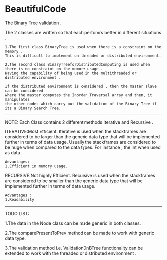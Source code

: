 # BeautifulCode
The Binary Tree validation .

The 2 classes are written so that each perfomrs better in different situations .

	1.The first class BinaryTree is used when there is a constraint on the memory .
	This is difficult to implement on threaded or distributed environment.

	2.The second class BinaryTreeforDistributedComputing is used when 
	there is no constraint on the memory usage .
	Having the capability of being used in the multithreaded or distributed environment .
	
	If the distributed environment is considered , then the master slave can be considered 
	where the master computes the Inorder Traversal array and then, it manipulates 
	the other nodes which carry out the validation of the Binary Tree if its a Binary Search Tree.


*****************************************************************
NOTE:
Each Class contains 2 different methods Iterative and Recursive .

ITERATIVE:Most Efficient.
	Iterative is used when the stackframes are considered to be larger than 
the generic data type that will be implemented further in terms of data usage. 
Usually the stackframes are considered to be huge when compared to the data types.
For instance , the int when used as data .
	
	Advantages:
	1.Efficient in memory usage.

RECURSIVE:Not highly Efficient.
	Recursive is used when the stackframes are considered to be smaller than 
the generic data type that will be implemented further in terms of data usage. 

	Advantages :
	1.Readability


*****************************************************************
TODO LIST:

1.The data in the Node class can be made generic in both classes.

2.The comparePresentToPrev method can be made to work with generic data type.

3.The validation method i.e. ValidationOnBTree functionality can be extended 
  to work with the threaded or distributed environment .


